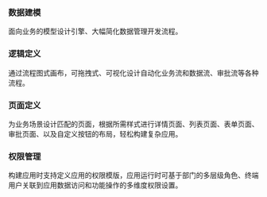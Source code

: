 ### 数据建模
面向业务的模型设计引擎、大幅简化数据管理开发流程。



### 逻辑定义
通过流程图式画布，可拖拽式、可视化设计自动化业务流和数据流、审批流等各种流程。  



### 页面定义
为业务场景设计匹配的页面，根据所需样式进行详情页面、列表页面、表单页面、审批页面、以及自定义按钮的布局，轻松构建复杂应用。  



### 权限管理  
构建应用时支持定义应用的权限模版，应用运行时可基于部门的多层级角色、终端用户关联到应用数据访问和功能操作的多维度权限设置。